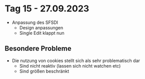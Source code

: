 # Tag 15 - 27.09.2023
- Anpassung des SFSDI
  - Design anpassungen
  - Single Edit klappt nun

## Besondere Probleme
- Die nutzung von cookies stellt sich als sehr problematisch dar
  - Sind nicht reaktiv (lassen sich nicht watchen etc)
  - Sind größen beschränkt